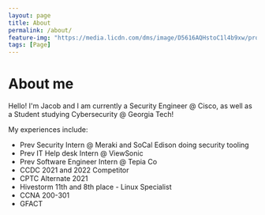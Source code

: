 ```yaml
---
layout: page
title: About
permalink: /about/
feature-img: "https://media.licdn.com/dms/image/D5616AQHstoC1l4b9xw/profile-displaybackgroundimage-shrink_200_800/0/1692248955699?e=2147483647&v=beta&t=qZTzry5H2V-jzjl1djXfg2rjzgWZwyMhz1LISJPY0lY"
tags: [Page]
---
```


# About me 
Hello! I'm Jacob and I am currently a Security Engineer @ Cisco, as well as a Student studying Cybersecurity @ Georgia Tech!  

My experiences include: 
- Prev Security Intern @ Meraki and SoCal Edison doing security tooling 
- Prev IT Help desk Intern @ ViewSonic 
- Prev Software Engineer Intern @ Tepia Co 
- CCDC 2021 and 2022 Competitor 
- CPTC Alternate 2021 
- Hivestorm 11th and 8th place - Linux Specialist 
- CCNA 200-301
- GFACT 